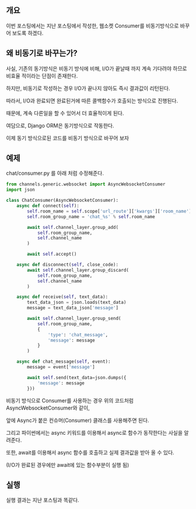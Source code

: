 ## 개요 



이번 포스팅에서는 지난 포스팅에서 작성한, 웹소켓 Consumer를 비동기방식으로 바꾸어 보도록 하겠다.





## 왜 비동기로 바꾸는가?





사실, 기존의 동기방식은 비동기 방식에 비해, I/O가 끝날때 까지 계속 기다려야 하므로 비효율 적이라는 단점이 존재한다.



하지만, 비동기로 작성하는 경우 I/O가 끝나지 않아도 즉시 결과값이 리턴된다. 



따라서, I/O과 완료되면 완료된거에 따른 콜백함수가 호출되는 방식으로 진행된다. 

때문에, 계속 다른일을 할 수 있어서 더 효율적이게 된다.



여담으로, Django ORM은 동기방식으로 작동한다.



이제 동기 방식으로된 코드를 비동기 방식으로 바꾸어 보자



## 예제



chat/consumer.py 를 아래 처럼 수정해준다.



```python
from channels.generic.websocket import AsyncWebsocketConsumer
import json

class ChatConsumer(AsyncWebsocketConsumer):
    async def connect(self):
        self.room_name = self.scope['url_route']['kwargs']['room_name']
        self.room_group_name = 'chat_%s' % self.room_name

        await self.channel_layer.group_add(
            self.room_group_name,
            self.channel_name
        )

        await self.accept()

    async def disconnect(self, close_code):
        await self.channel_layer.group_discard(
            self.room_group_name,
            self.channel_name
        )

    async def receive(self, text_data):
        text_data_json = json.loads(text_data)
        message = text_data_json['message']

        await self.channel_layer.group_send(
            self.room_group_name,
            {
                'type': 'chat_message',
                'message': message
            }
        )

    async def chat_message(self, event):
        message = event['message']

        await self.send(text_data=json.dumps({
            'message': message
        }))
```



비동기 방식으로 Consumer를 사용하는 경우 위의 코드처럼 AsyncWebsocketConsumer와 같이,

앞에 Async가 붙은 컨슈머(Consumer) 클래스를 사용해주면 된다. 



그리고 파이썬에서는 async 키워드를 이용해서 async로 함수가 동작한다는 사실을 알려준다.

또한, await를 이용해서 async 함수를 호출하고 실제 결과값을 받아 올 수 있다.

(I/O가 완료된 경우에만 await에 있는 함수부분이 실행 됨)



## 실행



실행 결과는 지난 포스팅과 똑같다.